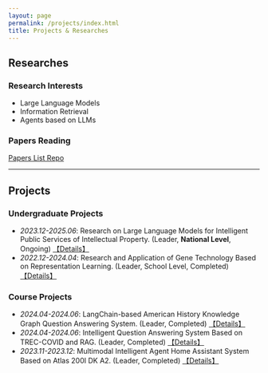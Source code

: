 ```yaml
---
layout: page
permalink: /projects/index.html
title: Projects & Researches
---
```


## Researches

### Research Interests
- Large Language Models
- Information Retrieval
- Agents based on LLMs

### Papers Reading
[Papers List Repo]()

---

## Projects

### Undergraduate Projects
- *2023.12-2025.06*: Research on Large Language Models for Intelligent Public Services of Intellectual Property. (Leader, **National Level**, Ongoing) <a href="/projects/RLLMIPSIP/">【Details】</a>
- *2022.12-2024.04*: Research and Application of Gene Technology Based on Representation Learning. (Leader, School Level, Completed) <a href="/projects/RAGTBRL/">【Details】</a>

### Course Projects
- *2024.04-2024.06*: LangChain-based American History Knowledge Graph Question Answering System. (Leader, Completed) <a href="/projects/LCAHKGQAS/">【Details】</a>
- *2024.04-2024.06*: Intelligent Question Answering System Based on TREC-COVID and RAG. (Leader, Completed) <a href="/projects/IQASBTCR/">【Details】</a>
- *2023.11-2023.12*: Multimodal Intelligent Agent Home Assistant System Based on Atlas 200I DK A2. (Leader, Completed) <a href="/projects/MIAHASBA/">【Details】</a>

